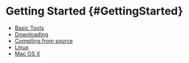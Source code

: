 Getting Started {#GettingStarted}
===============

 * [Basic Tools](GettingStarted/Tools/tools.md)
 * [Downloading](download.md)
 * [Compiling from source](compiling.md)
 * [Linux](linux.md)
 * [Mac OS X](mac.md)
 





